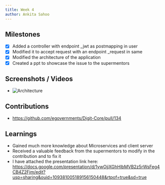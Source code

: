 ```yaml
---
title: Week 4
author: Ankita Sahoo
---
```


## Milestones
- [x] Added a controller with endpoint _jwt as postmapping in user
- [x] Modified it to accept request with an endpoint _request in same
- [x] Modified the architecture of the application
- [x] Created a ppt to showcase the issue to the supermentors

## Screenshots / Videos 
- ![Architecture](https://github.com/Code4GovTech/c4gt-milestones/assets/79081320/cefe1590-cfbb-455a-8c35-ea37fb51cf27)

## Contributions
- https://github.com/egovernments/Digit-Core/pull/134

## Learnings
- Gained much more knowledge about Microservices and client server
- Received a valuable feedback from the supermentors to modify in the contribution and to fix it
- I have attached the presentation link here: https://docs.google.com/presentation/d/1ywOjjXGhHlbMVB2z5rWsFeg4CB4Z2Fjm/edit?usp=sharing&ouid=109381005189156150448&rtpof=true&sd=true